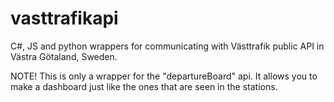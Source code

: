 # vasttrafikapi
C#, JS and python wrappers for communicating with Västtrafik public API in Västra Götaland, Sweden.

NOTE! This is only a wrapper for the "departureBoard" api. It allows you to make a dashboard
just like the ones that are seen in the stations.
